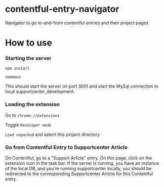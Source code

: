 # contentful-entry-navigator
Navigator to go to-and-from contentful entries and their project pages

# How to use

### Starting the server

`npm install`

`nodemon`

This should start the server on port 3001 and start the MySql connection to local supportcenter_development.

### Loading the extension

Go to `chrome://extensions`

Toggle `Developer mode`

`Load unpacked` and select this project directory

### Go from Contentful Entry to Supportcenter Article

On Contentful, go to a "Support Article" entry. On this page, click on the extension icon in the task bar. If the server is running, you have an instance of the local DB, and you're running supportcenter locally, you should be redirected to the corresponding Supportcenter Article for this Contentful entry.